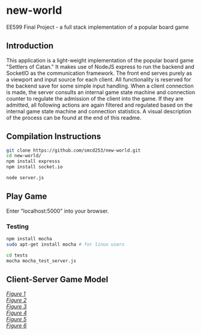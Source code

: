 # new-world
EE599 Final Project - a full stack implementation of a popular board game

## Introduction
This application is a light-weight implementation of the popular board game "Settlers of Catan." It makes use of NodeJS express to run the backend and SocketIO as the communication framework. The front end serves purely as a viewport and input source for each client. All functionality is reserved for the backend save for some simple input handling. When a client connection is made, the server consults an internal game state machine and connection counter to regulate the admission of the client into the game. If they are admitted, all following actions are again filtered and regulated based on the internal game state machine and connection statistics. A visual description of the process can be found at the end of this readme.

## Compilation Instructions
```bash
git clone https://github.com/smcd253/new-world.git
cd new-world/
npm install expresss
npm install socket.io

node server.js
```

## Play Game
Enter "localhost:5000" into your browser.

### Testing
```bash
npm install mocha
sudo apt-get install mocha # for linux users

cd tests
mocha mocha_test_server.js
```

## Client-Server Game Model
[*Figure 1*](info/diagram1.png) <br>
[*Figure 2*](info/diagram2.png) <br>
[*Figure 3*](info/diagram3.png) <br>
[*Figure 4*](info/diagram4.png) <br>
[*Figure 5*](info/diagram5.png) <br>
[*Figure 6*](info/diagram6.png) <br>